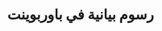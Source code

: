 ---
title: رسوم بيانية في باوربوينت
type: docs
weight: 70
url: /ar/androidjava/powerpoint-charts/
---